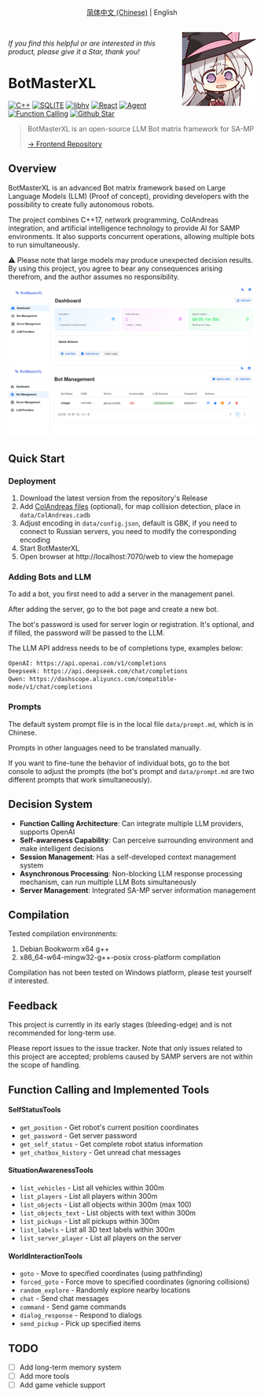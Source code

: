<p align="center">
    <a href="./README.md">简体中文 (Chinese)</a>
    |
    English
</p>


<br>

<img align="right" src="./assets/witch.png" width=150 />

*If you find this helpful or are interested in this product, please give it a Star, thank you!*

# BotMasterXL

[![C++](https://img.shields.io/badge/C++-17-informational)]()
[![SQLITE](https://img.shields.io/badge/SQLite-3-informational)](https://www.mysql.com/)
[![libhv](https://img.shields.io/badge/libhv-1.3.3-success)](https://github.com/ithewei/libhv)
[![React](https://img.shields.io/badge/React-18.3.1-success)]()
[![Agent](https://img.shields.io/badge/Agent-grey)]()
[![Function Calling](https://img.shields.io/badge/Funcation%20Calling-grey)]()
[![Github Star](https://img.shields.io/github/stars/81Vm3/bot-master-xl?style=social)](https://github.com/81Vm3/bot-master-xl)

> BotMasterXL is an open-source LLM Bot matrix framework for SA-MP
>
> [→ Frontend Repository](https://github.com/81Vm3/bot-master-xl-web)
>


## Overview

BotMasterXL is an advanced Bot matrix framework based on Large Language Models (LLM) (Proof of concept), providing developers with the possibility to create fully autonomous robots.

The project combines C++17, network programming, ColAndreas integration, and artificial intelligence technology to provide AI for SAMP environments. It also supports concurrent operations, allowing multiple bots to run simultaneously.

⚠️ Please note that large models may produce unexpected decision results. By using this project, you agree to bear any consequences arising therefrom, and the author assumes no responsibility.

![Alt text](./assets/Screenshot_20250917_170649.png)
![Alt text](./assets/Screenshot_20250917_170625.png)

## Quick Start

### Deployment

1. Download the latest version from the repository's Release
2. Add [ColAndreas files](https://raw.githubusercontent.com/81Vm3/bot-master-xl/refs/heads/master/ColAndreasDB/ColAndreas.cadb) (optional), for map collision detection, place in `data/ColAndreas.cadb`
3. Adjust encoding in `data/config.json`, default is GBK, if you need to connect to Russian servers, you need to modify the corresponding encoding
4. Start BotMasterXL
5. Open browser at http://localhost:7070/web to view the homepage

### Adding Bots and LLM

To add a bot, you first need to add a server in the management panel.

After adding the server, go to the bot page and create a new bot.

The bot's password is used for server login or registration. It's optional, and if filled, the password will be passed to the LLM.

The LLM API address needs to be of completions type, examples below:
```
OpenAI: https://api.openai.com/v1/completions
Deepseek: https://api.deepseek.com/chat/completions
Qwen: https://dashscope.aliyuncs.com/compatible-mode/v1/chat/completions
```

### Prompts

The default system prompt file is in the local file `data/prompt.md`, which is in Chinese.

Prompts in other languages need to be translated manually.

If you want to fine-tune the behavior of individual bots, go to the bot console to adjust the prompts (the bot's prompt and `data/prompt.md` are two different prompts that work simultaneously).

## Decision System

- **Function Calling Architecture**: Can integrate multiple LLM providers, supports OpenAI
- **Self-awareness Capability**: Can perceive surrounding environment and make intelligent decisions
- **Session Management**: Has a self-developed context management system
- **Asynchronous Processing**: Non-blocking LLM response processing mechanism, can run multiple LLM Bots simultaneously
- **Server Management**: Integrated SA-MP server information management

## Compilation

Tested compilation environments:

1. Debian Bookworm x64 g++
2. x86_64-w64-mingw32-g++-posix cross-platform compilation

Compilation has not been tested on Windows platform, please test yourself if interested.

## Feedback

This project is currently in its early stages (bleeding-edge) and is not recommended for long-term use.

Please report issues to the issue tracker. Note that only issues related to this project are accepted; problems caused by SAMP servers are not within the scope of handling.

## Function Calling and Implemented Tools

#### **SelfStatusTools**
- `get_position` - Get robot's current position coordinates
- `get_password` - Get server password
- `get_self_status` - Get complete robot status information
- `get_chatbox_history` - Get unread chat messages

#### **SituationAwarenessTools**
- `list_vehicles` - List all vehicles within 300m
- `list_players` - List all players within 300m
- `list_objects` - List all objects within 300m (max 100)
- `list_objects_text` - List objects with text within 300m
- `list_pickups` - List all pickups within 300m
- `list_labels` - List all 3D text labels within 300m
- `list_server_player` - List all players on the server

#### **WorldInteractionTools**
- `goto` - Move to specified coordinates (using pathfinding)
- `forced_goto` - Force move to specified coordinates (ignoring collisions)
- `random_explore` - Randomly explore nearby locations
- `chat` - Send chat messages
- `command` - Send game commands
- `dialog_response` - Respond to dialogs
- `send_pickup` - Pick up specified items

## TODO

- [ ] Add long-term memory system
- [ ] Add more tools
- [ ] Add game vehicle support